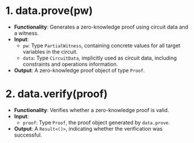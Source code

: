 # 1. data.prove(pw)
- **Functionality**: Generates a zero-knowledge proof using circuit data and a witness.
- **Input**:
  - `pw`: Type `PartialWitness`, containing concrete values for all target variables in the circuit.
  - `data`: Type `CircuitData`, implicitly used as circuit data, including constraints and operations information.
- **Output**: A zero-knowledge proof object of type `Proof`.

# 2. data.verify(proof)
- **Functionality**: Verifies whether a zero-knowledge proof is valid.
- **Input**:
  - `proof`: Type `Proof`, the proof object generated by `data.prove`.
- **Output**: A `Result<()>`, indicating whether the verification was successful.